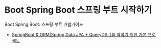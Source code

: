# Boot Spring Boot 스프링 부트 시작하기
Boot Spring Boot: 스프링 부트 개발가이드

* [SpringBoot & ORM(Spring Data JPA + QueryDSL)을 익히기 위한 기본 프로젝트](https://github.com/ihoneymon/spring-boot-orm-learn)